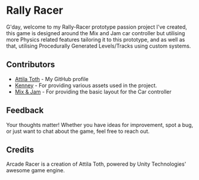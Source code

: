 # Rally Racer
G'day, welcome to my Rally-Racer prototype passion project I've created, this game is designed around the Mix and Jam car controller but utilising more Physics related features tailoring it to this prototype, and as well as that, utilising Procedurally Generated Levels/Tracks using custom systems.

## Contributors

- [Attila Toth](https://github.com/SparxSV) - My GitHub profile
- [Kenney](https://kenney.nl/) - For providing various assets used in the project.
- [Mix & Jam](https://www.youtube.com/watch?v=Ki-tWT50cEQ&t=76s) - For providing the basic layout for the Car controller

## Feedback
Your thoughts matter! Whether you have ideas for improvement, spot a bug, or just want to chat about the game, feel free to reach out.

## Credits
Arcade Racer is a creation of Attila Toth, powered by Unity Technologies' awesome game engine.